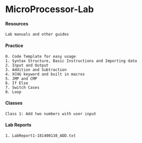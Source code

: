 # MicroProcessor-Lab

#### Resources
```text
Lab manuals and other guides
```
#### Practice
```text
0. Code Template for easy usage
1. Syntax Structure, Basic Instructions and Importing data
2. Input and Output
3. Addition and Subtraction
4. XCHG keyword and built in macros
5. JMP and CMP
6. If Else
7. Switch Cases
8. Loop
```
#### Classes
```text
Class 1: Add two numbers with user input
```
#### Lab Reports
```text
1. LabReport1-181400138_ADD.txt
```
